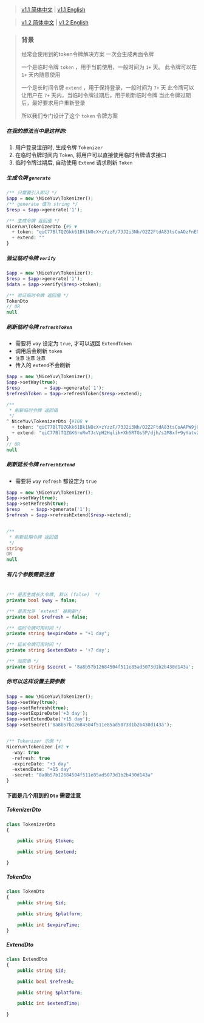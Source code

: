 > [v1.1 简体中文](/doc-v1/README.zh-CN.md) | [v1.1 English](/doc-v1/README.md)

> [v1.2 简体中文](README.zh-CN.md) | [v1.2 English](README.md)

> ### 背景
> 经常会使用到的token令牌解决方案
> 一次会生成两面令牌
> 
> 一个是临时令牌 `token` ，用于当前使用，一般时间为 `1+` 天。
> 此令牌可以在 `1+` 天内随意使用
> 
> 一个是长时间令牌 `extend` ，用于保持登录，一般时间为 `7+` 天
> 此令牌可以让用户在 `7+` 天内，当临时令牌过期后，用于刷新临时令牌
> 当此令牌过期后，最好要求用户重新登录
> 
> 所以我们专门设计了这个 `token` 令牌方案

##### 在我的想法当中是这样的:<br/>
1. 用户登录注册时, 生成令牌 `Tokenizer`<br/>
2. 在临时令牌时间内 `Token`, 将用户可以直接使用临时令牌请求接口<br/>
3. 临时令牌过期后, 自动使用 `Extend` 请求刷新 `Token` <br/>

##### 生成令牌 `generate`
```php
/** 只需要引入即可 */
$app = new \NiceYuv\Tokenizer();
/** generate 值为 string */
$resp = $app->generate('1');

/** 生成令牌 返回值 */
NiceYuv\TokenizerDto {#5 ▼
  + token: "qiC77BlTQZGkk61Bk1NOcX+zYzzF/73J2i3Nh/O2Z2FtdA83tsCoAOzFnEGnBDaHh8OSwOxgVEw="
  + extend: ""
}
```

##### 验证临时令牌 `verify`
```php
$app = new \NiceYuv\Tokenizer();
$resp = $app->generate('1');
$data = $app->verify($resp->token);

/** 验证临时令牌 返回值 */
TokenDto
// OR
null
```

##### 刷新临时令牌 `refreshToken`
- 需要将 `way` 设定为 `true`, 才可以返回 `ExtendToken`
- 调用后会刷新 `token`
- `注意` `注意` `注意` 
- 传入的 `extend`不会刷新
```php
$app = new \NiceYuv\Tokenizer();
$app->setWay(true);
$resp         = $app->generate('1');
$refreshToken = $app->refreshToken($resp->extend);

/** 
 * 刷新临时令牌 返回值
 */
^ NiceYuv\TokenizerDto {#108 ▼
  + token: "qiC77BlTQZGkk61Bk1NOcX+zYzzF/73J2i3Nh/O2Z2FtdA83tsCoAAPW9jG3T85lUquL4biDeL8="
  + extend: "qiC77BlTQZGK6roRwTJcVpH2Hqlik+Xh5RTGs5P/djh/s2M8xf+9yYatvZoK+vESBrLXfb3u+6a+r0/hz3UowsUTNREYcR/4"
}
// OR
null
```

##### 刷新延长令牌 `refreshExtend`
- 需要将 `way` `refresh` 都设定为 `true`
```php
$app = new \NiceYuv\Tokenizer();
$app->setWay(true);
$app->setRefresh(true);
$resp    = $app->generate('1');
$refresh = $app->refreshExtend($resp->extend);


/** 
 * 刷新延期令牌 返回值
 */
string
OR
null
```

##### 有几个参数需要注意
```php

/** 是否生成长久令牌, 默认 (false)  */
private bool $way = false;

/** 是否允许 `extend` 被刷新*/ 
private bool $refresh = false;

/** 临时令牌可用时间 */
private string $expireDate = "+1 day";

/** 延长令牌可用时间 */
private string $extendDate = '+7 day';

/** 加密串 */
private string $secret = '8a8b57b12684504f511e85ad5073d1b2b430d143a';
```


##### 你可以这样设置主要参数
```php
$app = new \NiceYuv\Tokenizer();
$app->setWay(true);
$app->setRefresh(true);
$app->setExpireDate('+3 day');
$app->setExtendDate('+15 day');
$app->setSecret('8a8b57b12684504f511e85ad5073d1b2b430d143a');


/** Tokenizer 示例 */
NiceYuv\Tokenizer {#2 ▼
  -way: true
  -refresh: true
  -expireDate: "+3 day"
  -extendDate: "+15 day"
  -secret: "8a8b57b12684504f511e85ad5073d1b2b430d143a"
}
```

#### 下面是几个用到的 `Dto` 需要注意
##### TokenizerDto
```php
class TokenizerDto
{

    public string $token;

    public string $extend;

}
```

##### TokenDto
```php
class TokenDto
{
    public string $id;
    
    public string $platform;

    public int $expireTime;
}
```

##### ExtendDto
```php
class ExtendDto
{
    public string $id;

    public bool $refresh;

    public string $platform;

    public int $extendTime;

}
```